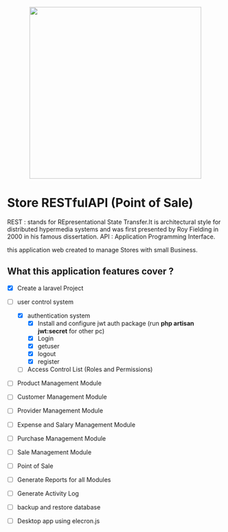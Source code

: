 <p align="center"><img src="https://res.cloudinary.com/dtfbvvkyp/image/upload/v1566331377/laravel-logolockup-cmyk-red.svg" width="400"></p>

# Store RESTfulAPI (Point of Sale)

REST : stands for REpresentational State Transfer.It is architectural style for distributed hypermedia systems and was first presented by Roy Fielding in 2000 in his famous dissertation.
API  : Application Programming Interface.


this application web created to manage Stores with small Business.

## What this application features cover ?

* [X] Create a laravel Project
* [ ] user control system
  * [X] authentication system
    * [X] Install and configure jwt auth package (run __php artisan jwt:secret__ for other pc)
    * [X] Login
    * [X] getuser
    * [X] logout
    * [X] register
  * [ ] Access Control List (Roles and Permissions)
* [ ] Product Management Module
* [ ] Customer Management Module
* [ ] Provider Management Module
* [ ] Expense and Salary Management Module
* [ ] Purchase Management Module
* [ ] Sale Management Module
* [ ] Point of Sale
* [ ] Generate Reports for all Modules
* [ ] Generate Activity Log
* [ ] backup and restore database
* [ ] Desktop app using elecron.js




